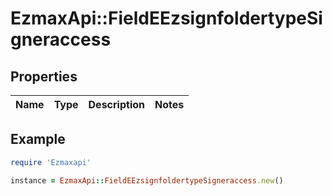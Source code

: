 # EzmaxApi::FieldEEzsignfoldertypeSigneraccess

## Properties

| Name | Type | Description | Notes |
| ---- | ---- | ----------- | ----- |

## Example

```ruby
require 'Ezmaxapi'

instance = EzmaxApi::FieldEEzsignfoldertypeSigneraccess.new()
```

